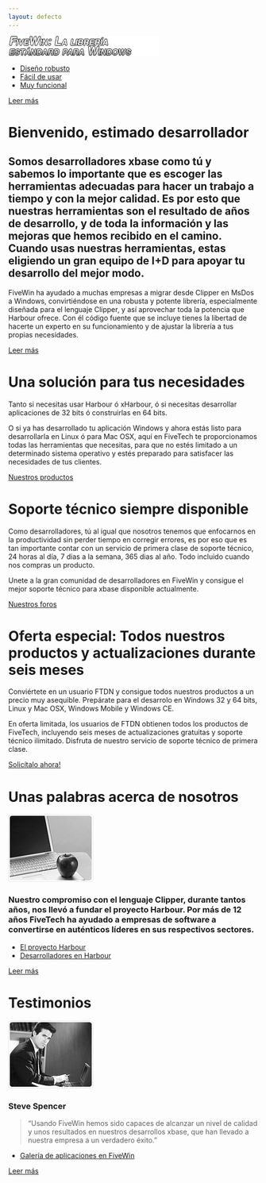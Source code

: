 ```yaml
---
layout: defecto
---
```


<div id="content">
        <div class="row-1">
          <div class="wrapper">
            <div class="col-1">
              <div class="info-box">
                <div class="wrapper"> <img src="images/box-title-es.png" alt="FIVEWIN: La librería estándard para Windows" />
                  <ul>
                    <li><a href="http://wiki.fivetechsoft.com/doku.php?id=fivewin_arquitectura">Diseño robusto</a></li>
                    <li><a href="http://wiki.fivetechsoft.com/doku.php?id=fivewin_tutorial_es">Fácil de usar</a></li>
                    <li><a href="http://forums.fivetechsupport.com/viewtopic.php?f=17&t=24170">Muy funcional</a></li>
                  </ul>
                  <span><a href="http://wiki.fivetechsoft.com">Leer más</a></span> </div>
              </div>
            </div>
            <div class="col-2">
              <div class="title"><h1>Bienvenido, estimado desarrollador</h1></div>
              <h2>Somos desarrolladores xbase como tú y sabemos lo importante que es escoger las herramientas adecuadas 
              	  para hacer un trabajo a tiempo y con la mejor calidad. Es por esto que nuestras herramientas son el 
              	  resultado de años de desarrollo, y de toda la información y las mejoras que hemos recibido en el 
              	  camino. Cuando usas nuestras herramientas, estas eligiendo un gran equipo de I+D para apoyar tu 
              	  desarrollo del mejor modo.</h2>
              <div class="indent-left">
                <p>FiveWin ha ayudado a muchas empresas a migrar desde Clipper en MsDos a Windows, convirtiéndose en una robusta y potente
                	librería, especialmente diseñada para el lenguaje Clipper, y así aprovechar toda la potencia que Harbour ofrece. Con él código fuente que se incluye
                	tienes la libertad de hacerte un experto en su funcionamiento y de ajustar la librería a tus propias necesidades.</p>
                <a href="http://wiki.fivetechsoft.com/doku.php?id=fivewin_documentation" class="link"><span><span>Leer más</span></span></a>
                <div class="clear"></div>
              </div>
            </div>
          </div>
        </div>
        <div class="row-2">
          <div class="line-ver-1">
            <div class="line-ver-2">
              <div class="wrapper-1">
                <div class="col-1">
                  <div class="title-1"><h1>Una solución para tus necesidades</h1></div>
                  <div class="info-box-1">
                    <p>Tanto si necesitas usar Harbour ó xHarbour, ó si necesitas desarrollar aplicaciones de 32 
                    	 bits ó construirlas en 64 bits.</p>
                    <p class="extra">O si ya has desarrollado tu aplicación Windows y ahora estás listo para
                    	               desarrollarla en Linux ó para Mac OSX, aquí en FiveTech te proporcionamos
                    	               todas las herramientas que necesitas, para que no estés limitado a un 
                    	               determinado sistema operativo y estés preparado para satisfacer las 
                    	               necesidades de tus clientes.</p>
                    <a href="productos.html" class="link-1">Nuestros productos</a> </div>
                </div>
                <div class="col-2">
                  <div class="title-1"><h1>Soporte técnico siempre disponible</h1></div>
                  <div class="info-box-2">
                    <p>Como desarrolladores, tú al igual que nosotros tenemos que enfocarnos en la productividad sin perder tiempo 
              	  en corregir errores, es por eso que es tan importante contar con un servicio de primera clase de soporte técnico, 
              	  24 horas al día, 7 dias a la semana, 365 dias al año. Todo incluido cuando nos compras un producto.</p>
                    <p class="extra">Unete a la gran comunidad de desarrolladores en FiveWin y consigue el mejor soporte técnico para xbase 
                	 disponible actualmente.</p>
                    <a href="http://forums.fivetechsupport.com" class="link-1">Nuestros foros</a> </div>
                </div>
                <div class="col-3">
                  <div class="title-1"><h1>Oferta especial: Todos nuestros productos y actualizaciones durante seis meses</h1></div>
                  <div class="info-box-3">
                    <p>Conviértete en un usuario FTDN y consigue todos nuestros productos a un precio muy asequible. 
                    	 Prepárate para el desarrolo en Windows 32 y 64 bits, Linux y Mac OSX, Windows Mobile y Windows CE.</p>
                    <p class="extra">En oferta limitada, los usuarios de FTDN obtienen todos los productos de FiveTech, 
                    	 incluyendo seis meses de actualizaciones gratuitas y soporte técnico ilimitado. Disfruta de 
                    	 nuestro servicio de soporte técnico de primera clase.</p>
                    <a href="https://www.fivetechsoft.com/secure/spanish/comprar.html" class="link-1">Solicítalo ahora!</a> </div>
                  </div>
                </div>
                <div class="clear"></div>
              </div>
            </div>
          </div>
        </div>
<div class="row-3">
          <div class="wrapper">
            <div class="box">
              <div class="border-top">
                <div class="border-bot">
                  <div class="border-left">
                    <div class="border-right">
                      <div class="corner-top-left">
                        <div class="corner-top-right">
                          <div class="corner-bot-left">
                            <div class="corner-bot-right">
                              <div class="line-ver-3">
                                <div class="inner">
                                  <div class="wrapper">
                                    <div class="col-1">
                                      <div class="title-2"><h1>Unas palabras acerca de nosotros</h1></div>
                                      <img src="images/1page-img1.jpg" class="fleft" alt="" />
                                      <h3>Nuestro compromiso con el lenguaje Clipper, durante tantos años, 
                                      	  nos llevó a fundar el proyecto Harbour. 
                                      	  Por más de 12 años FiveTech ha ayudado a empresas de software a
                                      	  convertirse en auténticos líderes en sus respectivos sectores.</h3>
                                      <ul class="list-1 fleft">
                                        <li><a href="http://www.harbour-project.org">El proyecto Harbour</a></li>
                                        <li><a href="https://groups.google.com/group/harbour-devel">Desarrolladores en Harbour</a></li>
                                      </ul>
                                      <div class="clear"></div>
                                      <a href="#" class="link"><span><span>Leer más</span></span></a>
                                      <div class="clear"></div>
                                    </div>
                                    <div class="col-2">
                                      <div class="title-2"><h1>Testimonios</h1></div>
                                      <img src="images/1page-img2.jpg" class="fleft" alt="" />
                                      <h3 class="extra">Steve Spencer</h3>
                                      <blockquote>
                                        <p>&ldquo;Usando FiveWin hemos sido capaces de alcanzar un nivel de calidad
                                        	y unos resultados en nuestros desarrollos xbase, que han llevado a nuestra
                                        	empresa a un verdadero éxito.&rdquo;</p>
                                      </blockquote>
                                      <ul class="list-1 fleft">
                                         <li><a href="http://forums.fivetechsupport.com/viewtopic.php?f=17&t=24170">Galería de aplicaciones en FiveWin</a></li>
                                      </ul>
                                      <div class="clear"></div>
                                      <a href="#" class="link"><span><span>Leer más</span></span></a>
                                      <div class="clear"></div>
                                    </div>
                                  </div>
                                </div>
                              </div>
                            </div>
                          </div>
                        </div>
                      </div>
                    </div>
                  </div>
                </div>
              </div>
            </div>
          </div>
        </div>
